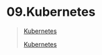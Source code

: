 # 09.Kubernetes
> [Kubernetes](https://github.com/Korolev731/sa.it-academy.by/blob/md-sa2-16-21/IKorolev/09.Kubernetes/kube.yaml)
> 
> [Kubernetes]()

